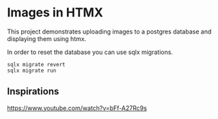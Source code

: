 # Images in HTMX

This project demonstrates uploading images to a postgres database and displaying them using htmx.

In order to reset the database you can use sqlx migrations.

```terminal
sqlx migrate revert
sqlx migrate run
```

## Inspirations

<https://www.youtube.com/watch?v=bFf-A27Rc9s>
